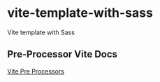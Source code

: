 # vite-template-with-sass
Vite template with Sass 

## Pre-Processor Vite Docs
[Vite Pre Processors](https://vitejs.dev/guide/features.html#css-pre-processors)
